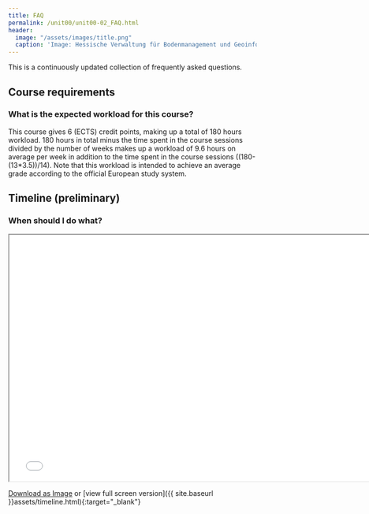 ```yaml
---
title: FAQ
permalink: /unit00/unit00-02_FAQ.html
header:
  image: "/assets/images/title.png"
  caption: 'Image: Hessische Verwaltung für Bodenmanagement und Geoinformation'
---
```



This is a continuously updated collection of frequently asked questions.


## Course requirements

### What is the expected workload for this course?
This course gives 6 (ECTS) credit points, making up a total of 180 hours workload.
180 hours in total minus the time spent in the course sessions divided by the number of weeks makes up a workload of 9.6 hours on average per week in addition to the time spent in the course sessions ((180-(13*3.5))/14). Note that this workload is intended to achieve an average grade according to the official European study system.

## Timeline (preliminary)
### When should I do what?

<iframe
  src="../assets/timeline.html"
  style="width:150%; height:500px;"
></iframe>


<a id="raw-url" href="https://raw.githubusercontent.com/GeoMOER/geoAI/staging/docs/assets/images/timeline_2021.png">Download as Image</a> or
[view full screen version]({{ site.baseurl }}assets/timeline.html){:target="_blank"}